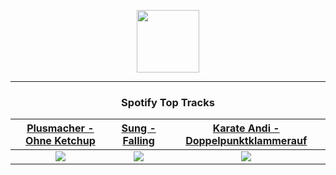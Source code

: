 <p align="center">
  <a href="https://www.tobiasmichael.de">
    <img src="https://tobiasmichael.de/assets/logo.gif" width="100" height="100"/>
  </a>
</p>

---

<h3 align="center">Spotify Top Tracks</h3>

[Plusmacher - Ohne Ketchup](https://open.spotify.com/track/26iQlWeI9At3KOltyTxscm)|[Sung - Falling](https://open.spotify.com/track/3pFKdYf7XEowConVotO1tv)|[Karate Andi - Doppelpunktklammerauf](https://open.spotify.com/track/0ndaLwFduOAr0cjva8TSiw)
:---:|:----:|:----:
<img src="https://i.scdn.co/image/ab67616d00001e02563262bab2c33cfa71a5d2ee"/>|<img src="https://i.scdn.co/image/ab67616d00001e02fdf4399760912cad2f295fda"/>|<img src="https://i.scdn.co/image/ab67616d00001e025ae553a73b192336faf938b8"/>
